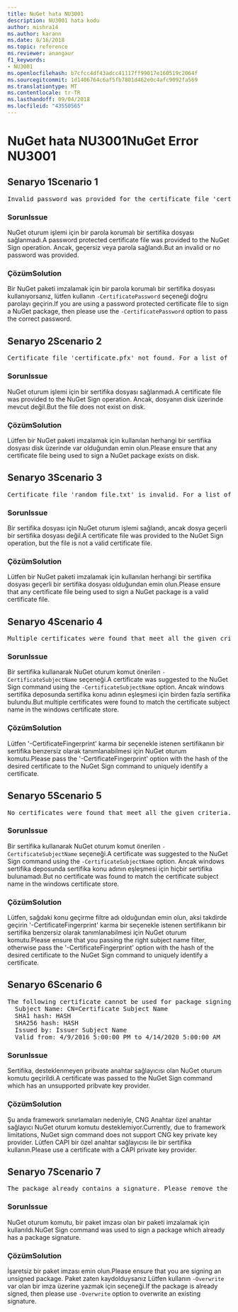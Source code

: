 ```yaml
---
title: NuGet hata NU3001
description: NU3001 hata kodu
author: mishra14
ms.author: karann
ms.date: 8/16/2018
ms.topic: reference
ms.reviewer: anangaur
f1_keywords:
- NU3001
ms.openlocfilehash: b7cfcc4df43adcc41117ff99017e160519c2064f
ms.sourcegitcommit: 1d1406764c6af5fb7801d462e0c4afc9092fa569
ms.translationtype: MT
ms.contentlocale: tr-TR
ms.lasthandoff: 09/04/2018
ms.locfileid: "43550565"
---
```

# <a name="nuget-error-nu3001"></a><span data-ttu-id="b5e2f-103">NuGet hata NU3001</span><span class="sxs-lookup"><span data-stu-id="b5e2f-103">NuGet Error NU3001</span></span>

## <a name="scenario-1"></a><span data-ttu-id="b5e2f-104">Senaryo 1</span><span class="sxs-lookup"><span data-stu-id="b5e2f-104">Scenario 1</span></span>

<pre>Invalid password was provided for the certificate file 'certificate.pfx'. Please provide a valid password using the '-CertificatePassword' option.</pre>

### <a name="issue"></a><span data-ttu-id="b5e2f-105">Sorun</span><span class="sxs-lookup"><span data-stu-id="b5e2f-105">Issue</span></span>

<span data-ttu-id="b5e2f-106">NuGet oturum işlemi için bir parola korumalı bir sertifika dosyası sağlanmadı.</span><span class="sxs-lookup"><span data-stu-id="b5e2f-106">A password protected certificate file was provided to the NuGet Sign operation.</span></span> <span data-ttu-id="b5e2f-107">Ancak, geçersiz veya parola sağlandı.</span><span class="sxs-lookup"><span data-stu-id="b5e2f-107">But an invalid or no password was provided.</span></span>


### <a name="solution"></a><span data-ttu-id="b5e2f-108">Çözüm</span><span class="sxs-lookup"><span data-stu-id="b5e2f-108">Solution</span></span>

<span data-ttu-id="b5e2f-109">Bir NuGet paketi imzalamak için bir parola korumalı bir sertifika dosyası kullanıyorsanız, lütfen kullanın `-CertificatePassword` seçeneği doğru parolayı geçirin.</span><span class="sxs-lookup"><span data-stu-id="b5e2f-109">If you are using a password protected certificate file to sign a NuGet package, then please use the `-CertificatePassword` option to pass the correct password.</span></span>



## <a name="scenario-2"></a><span data-ttu-id="b5e2f-110">Senaryo 2</span><span class="sxs-lookup"><span data-stu-id="b5e2f-110">Scenario 2</span></span>

<pre>Certificate file 'certificate.pfx' not found. For a list of accepted ways to provide a certificate, please visit https://docs.nuget.org/docs/reference/command-line-reference.</pre>

### <a name="issue"></a><span data-ttu-id="b5e2f-111">Sorun</span><span class="sxs-lookup"><span data-stu-id="b5e2f-111">Issue</span></span>

<span data-ttu-id="b5e2f-112">NuGet oturum işlemi için bir sertifika dosyası sağlanmadı.</span><span class="sxs-lookup"><span data-stu-id="b5e2f-112">A certificate file was provided to the NuGet Sign operation.</span></span> <span data-ttu-id="b5e2f-113">Ancak, dosyanın disk üzerinde mevcut değil.</span><span class="sxs-lookup"><span data-stu-id="b5e2f-113">But the file does not exist on disk.</span></span>


### <a name="solution"></a><span data-ttu-id="b5e2f-114">Çözüm</span><span class="sxs-lookup"><span data-stu-id="b5e2f-114">Solution</span></span>

<span data-ttu-id="b5e2f-115">Lütfen bir NuGet paketi imzalamak için kullanılan herhangi bir sertifika dosyası disk üzerinde var olduğundan emin olun.</span><span class="sxs-lookup"><span data-stu-id="b5e2f-115">Please ensure that any certificate file being used to sign a NuGet package exists on disk.</span></span>



## <a name="scenario-3"></a><span data-ttu-id="b5e2f-116">Senaryo 3</span><span class="sxs-lookup"><span data-stu-id="b5e2f-116">Scenario 3</span></span>

<pre>Certificate file 'random_file.txt' is invalid. For a list of accepted ways to provide a certificate, please visit https://docs.nuget.org/docs/reference/command-line-reference.</pre>

### <a name="issue"></a><span data-ttu-id="b5e2f-117">Sorun</span><span class="sxs-lookup"><span data-stu-id="b5e2f-117">Issue</span></span>

<span data-ttu-id="b5e2f-118">Bir sertifika dosyası için NuGet oturum işlemi sağlandı, ancak dosya geçerli bir sertifika dosyası değil.</span><span class="sxs-lookup"><span data-stu-id="b5e2f-118">A certificate file was provided to the NuGet Sign operation, but the file is not a valid certificate file.</span></span>


### <a name="solution"></a><span data-ttu-id="b5e2f-119">Çözüm</span><span class="sxs-lookup"><span data-stu-id="b5e2f-119">Solution</span></span>

<span data-ttu-id="b5e2f-120">Lütfen bir NuGet paketi imzalamak için kullanılan herhangi bir sertifika dosyası geçerli bir sertifika dosyası olduğundan emin olun.</span><span class="sxs-lookup"><span data-stu-id="b5e2f-120">Please ensure that any certificate file being used to sign a NuGet package is a valid certificate file.</span></span>



## <a name="scenario-4"></a><span data-ttu-id="b5e2f-121">Senaryo 4</span><span class="sxs-lookup"><span data-stu-id="b5e2f-121">Scenario 4</span></span>

<pre>Multiple certificates were found that meet all the given criteria. Use the '-CertificateFingerprint' option with the hash of the desired certificate.</pre>

### <a name="issue"></a><span data-ttu-id="b5e2f-122">Sorun</span><span class="sxs-lookup"><span data-stu-id="b5e2f-122">Issue</span></span>

<span data-ttu-id="b5e2f-123">Bir sertifika kullanarak NuGet oturum komut önerilen `-CertificateSubjectName` seçeneği.</span><span class="sxs-lookup"><span data-stu-id="b5e2f-123">A certificate was suggested to the NuGet Sign command using the `-CertificateSubjectName` option.</span></span> <span data-ttu-id="b5e2f-124">Ancak windows sertifika deposunda sertifika konu adının eşleşmesi için birden fazla sertifika bulundu.</span><span class="sxs-lookup"><span data-stu-id="b5e2f-124">But multiple certificates were found to match the certificate subject name in the windows certificate store.</span></span>


### <a name="solution"></a><span data-ttu-id="b5e2f-125">Çözüm</span><span class="sxs-lookup"><span data-stu-id="b5e2f-125">Solution</span></span>

<span data-ttu-id="b5e2f-126">Lütfen '-CertificateFingerprint' karma bir seçenekle istenen sertifikanın bir sertifika benzersiz olarak tanımlanabilmesi için NuGet oturum komutu.</span><span class="sxs-lookup"><span data-stu-id="b5e2f-126">Please pass the '-CertificateFingerprint' option with the hash of the desired certificate to the NuGet Sign command to uniquely identify a certificate.</span></span>



## <a name="scenario-5"></a><span data-ttu-id="b5e2f-127">Senaryo 5</span><span class="sxs-lookup"><span data-stu-id="b5e2f-127">Scenario 5</span></span>

<pre>No certificates were found that meet all the given criteria. For a list of accepted ways to provide a certificate, please visit https://docs.nuget.org/docs/reference/command-line-reference.</pre>

### <a name="issue"></a><span data-ttu-id="b5e2f-128">Sorun</span><span class="sxs-lookup"><span data-stu-id="b5e2f-128">Issue</span></span>

<span data-ttu-id="b5e2f-129">Bir sertifika kullanarak NuGet oturum komut önerilen `-CertificateSubjectName` seçeneği.</span><span class="sxs-lookup"><span data-stu-id="b5e2f-129">A certificate was suggested to the NuGet Sign command using the `-CertificateSubjectName` option.</span></span> <span data-ttu-id="b5e2f-130">Ancak windows sertifika deposunda sertifika konu adının eşleşmesi için hiçbir sertifika bulunamadı.</span><span class="sxs-lookup"><span data-stu-id="b5e2f-130">But no certificate was found to match the certificate subject name in the windows certificate store.</span></span>


### <a name="solution"></a><span data-ttu-id="b5e2f-131">Çözüm</span><span class="sxs-lookup"><span data-stu-id="b5e2f-131">Solution</span></span>

<span data-ttu-id="b5e2f-132">Lütfen, sağdaki konu geçirme filtre adı olduğundan emin olun, aksi takdirde geçirin '-CertificateFingerprint' karma bir seçenekle istenen sertifikanın bir sertifika benzersiz olarak tanımlanabilmesi için NuGet oturum komutu.</span><span class="sxs-lookup"><span data-stu-id="b5e2f-132">Please ensure that you passing the right subject name filter, otherwise pass the '-CertificateFingerprint' option with the hash of the desired certificate to the NuGet Sign command to uniquely identify a certificate.</span></span>



## <a name="scenario-6"></a><span data-ttu-id="b5e2f-133">Senaryo 6</span><span class="sxs-lookup"><span data-stu-id="b5e2f-133">Scenario 6</span></span>

<pre>The following certificate cannot be used for package signing as the private key provider is unsupported:
  Subject Name: CN=Certificate Subject Name
  SHA1 hash: HASH
  SHA256 hash: HASH
  Issued by: Issuer Subject Name
  Valid from: 4/9/2016 5:00:00 PM to 4/14/2020 5:00:00 AM</pre>

### <a name="issue"></a><span data-ttu-id="b5e2f-134">Sorun</span><span class="sxs-lookup"><span data-stu-id="b5e2f-134">Issue</span></span>

<span data-ttu-id="b5e2f-135">Sertifika, desteklenmeyen pribvate anahtar sağlayıcısı olan NuGet oturum komutu geçirildi.</span><span class="sxs-lookup"><span data-stu-id="b5e2f-135">A certificate was passed to the NuGet Sign command which has an unsupported pribvate key provider.</span></span> 


### <a name="solution"></a><span data-ttu-id="b5e2f-136">Çözüm</span><span class="sxs-lookup"><span data-stu-id="b5e2f-136">Solution</span></span>

<span data-ttu-id="b5e2f-137">Şu anda framework sınırlamaları nedeniyle, CNG Anahtar özel anahtar sağlayıcı NuGet oturum komutu desteklemiyor.</span><span class="sxs-lookup"><span data-stu-id="b5e2f-137">Currently, due to framework limitations, NuGet sign command does not support CNG key private key provider.</span></span> <span data-ttu-id="b5e2f-138">Lütfen CAPI bir özel anahtar sağlayıcısı ile bir sertifika kullanın.</span><span class="sxs-lookup"><span data-stu-id="b5e2f-138">Please use a certificate with a CAPI private key provider.</span></span>



## <a name="scenario-7"></a><span data-ttu-id="b5e2f-139">Senaryo 7</span><span class="sxs-lookup"><span data-stu-id="b5e2f-139">Scenario 7</span></span>

<pre>The package already contains a signature. Please remove the existing signature before adding a new signature.</pre>

### <a name="issue"></a><span data-ttu-id="b5e2f-140">Sorun</span><span class="sxs-lookup"><span data-stu-id="b5e2f-140">Issue</span></span>

<span data-ttu-id="b5e2f-141">NuGet oturum komutu, bir paket imzası olan bir paketi imzalamak için kullanıldı.</span><span class="sxs-lookup"><span data-stu-id="b5e2f-141">NuGet Sign command was used to sign a package which already has a package signature.</span></span>


### <a name="solution"></a><span data-ttu-id="b5e2f-142">Çözüm</span><span class="sxs-lookup"><span data-stu-id="b5e2f-142">Solution</span></span>

<span data-ttu-id="b5e2f-143">İşaretsiz bir paket imzası emin olun.</span><span class="sxs-lookup"><span data-stu-id="b5e2f-143">Please ensure that you are signing an unsigned package.</span></span> <span data-ttu-id="b5e2f-144">Paket zaten kaydolduysanız Lütfen kullanın `-Overwrite` var olan bir imza üzerine yazmak için seçeneği.</span><span class="sxs-lookup"><span data-stu-id="b5e2f-144">If the package is already signed, then please use `-Overwrite` option to overwrite an existing signature.</span></span>


